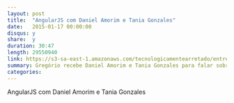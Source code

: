 ```yaml
---
layout: post
title:  "AngularJS com Daniel Amorim e Tania Gonzales"
date:   2015-01-17 00:00:00
disqus: y
share:  y
duration: 30:47
length: 29550940
link: https://s3-sa-east-1.amazonaws.com/tecnologicamentearretado/entrevistas/006-daniel_e_tania/006-daniel_e_tania.mp3
summary: Gregório recebe Daniel Amorim e Tania Gonzales para falar sobre AngularJS
categories: 
---
```


AngularJS com Daniel Amorim e Tania Gonzales

<audio src="https://s3-sa-east-1.amazonaws.com/tecnologicamentearretado/entrevistas/006-daniel_e_tania/006-daniel_e_tania.mp3" preload="none" />

Baixe o áudio desta conversa [aqui](https://s3-sa-east-1.amazonaws.com/tecnologicamentearretado/entrevistas/006-daniel_e_tania/006-daniel_e_tania.mp3).

Entrevista por [Gregório Melo](https://twitter.com/gregoriomelo)

Música de entrada e edição de áudio por [Marco Valtas](https://twitter.com/mavcunha)

Notas:

- [AngularJS](https://angularjs.org/)
- [Jasmine](http://jasmine.github.io/)
- [Protractor](http://angular.github.io/protractor)
- [Good Practices to Build Your AngularJS Application](http://www.thoughtworks.com/insights/blog/good-practices-build-your-angularjs-application)
- [Get Hands-on with Protractor in 3 Steps](http://www.thoughtworks.com/insights/blog/hands-protractor-3-steps)
- As celebridades no twitter: [Daniel](https://twitter.com/_vipper) e [Tania](https://twitter.com/taniadgv)
- [Nerds-On](http://nerds-on.com/)
